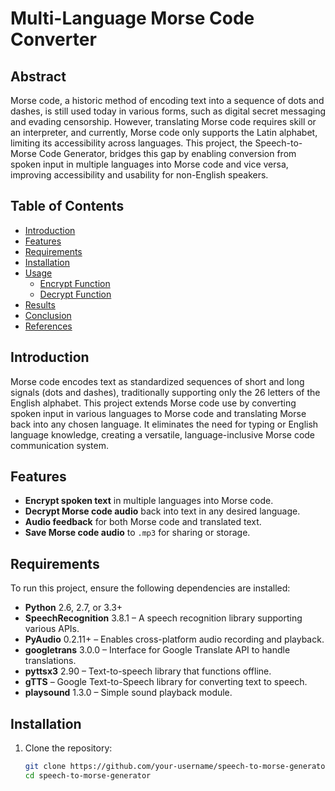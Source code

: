 
# Multi-Language Morse Code Converter
 

## Abstract
Morse code, a historic method of encoding text into a sequence of dots and dashes, is still used today in various forms, such as digital secret messaging and evading censorship. However, translating Morse code requires skill or an interpreter, and currently, Morse code only supports the Latin alphabet, limiting its accessibility across languages. This project, the Speech-to-Morse Code Generator, bridges this gap by enabling conversion from spoken input in multiple languages into Morse code and vice versa, improving accessibility and usability for non-English speakers.

## Table of Contents
- [Introduction](#introduction)
- [Features](#features)
- [Requirements](#requirements)
- [Installation](#installation)
- [Usage](#usage)
  - [Encrypt Function](#encrypt-function)
  - [Decrypt Function](#decrypt-function)
- [Results](#results)
- [Conclusion](#conclusion)
- [References](#references)

## Introduction
Morse code encodes text as standardized sequences of short and long signals (dots and dashes), traditionally supporting only the 26 letters of the English alphabet. This project extends Morse code use by converting spoken input in various languages to Morse code and translating Morse back into any chosen language. It eliminates the need for typing or English language knowledge, creating a versatile, language-inclusive Morse code communication system.

## Features
- **Encrypt spoken text** in multiple languages into Morse code.
- **Decrypt Morse code audio** back into text in any desired language.
- **Audio feedback** for both Morse code and translated text.
- **Save Morse code audio** to `.mp3` for sharing or storage.

## Requirements
To run this project, ensure the following dependencies are installed:
- **Python** 2.6, 2.7, or 3.3+
- **SpeechRecognition** 3.8.1 – A speech recognition library supporting various APIs.
- **PyAudio** 0.2.11+ – Enables cross-platform audio recording and playback.
- **googletrans** 3.0.0 – Interface for Google Translate API to handle translations.
- **pyttsx3** 2.90 – Text-to-speech library that functions offline.
- **gTTS** – Google Text-to-Speech library for converting text to speech.
- **playsound** 1.3.0 – Simple sound playback module.

## Installation
1. Clone the repository:
   ```bash
   git clone https://github.com/your-username/speech-to-morse-generator.git
   cd speech-to-morse-generator

